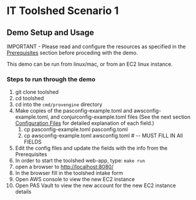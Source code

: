 # IT Toolshed Scenario 1

<!--
Author:   David Hisel <david.hisel@cyberark.com>
Updated:  <2023-08-03 13:12:01 david.hisel>
-->

## Demo Setup and Usage

IMPORTANT - Please read and configure the resources as specified in the [Prerequisites](README.md#prerequisites) section before proceding with the demo.

This demo can be run from linux/mac, or from an EC2 linux instance.

### Steps to run through the demo

1. git clone toolshed
2. cd toolshed
3. cd into the `cmd/provengine` directory
4. Make copies of the pasconfig-example.toml and awsconfig-example.toml, and conjurconfig-example.toml files (See the next section [Configuration Files](README.md#configuration-files) for detailed explanation of each field.)
   1. cp pasconfig-example.toml pasconfig.toml
   2. cp awsconfig-example.toml awsconfig.toml # -- MUST FILL IN All FIELDS
5. Edit the config files and update the fields with the info from the Prerequisites
6. In order to start the toolshed web-app, type: `make run`
7. open a browser to <http://localhost:8080/>
8. In the browser fill in the toolshed intake form
9. Open AWS console to view the new EC2 instance
10. Open PAS Vault to view the new account for the new EC2 instance details
